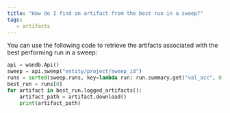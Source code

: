 ```yaml
---
title: "How do I find an artifact from the best run in a sweep?"
tags:
   - artifacts
---
```


You can use the following code to retrieve the artifacts associated with the best performing run in a sweep:

```python
api = wandb.Api()
sweep = api.sweep("entity/project/sweep_id")
runs = sorted(sweep.runs, key=lambda run: run.summary.get("val_acc", 0), reverse=True)
best_run = runs[0]
for artifact in best_run.logged_artifacts():
    artifact_path = artifact.download()
    print(artifact_path)
```